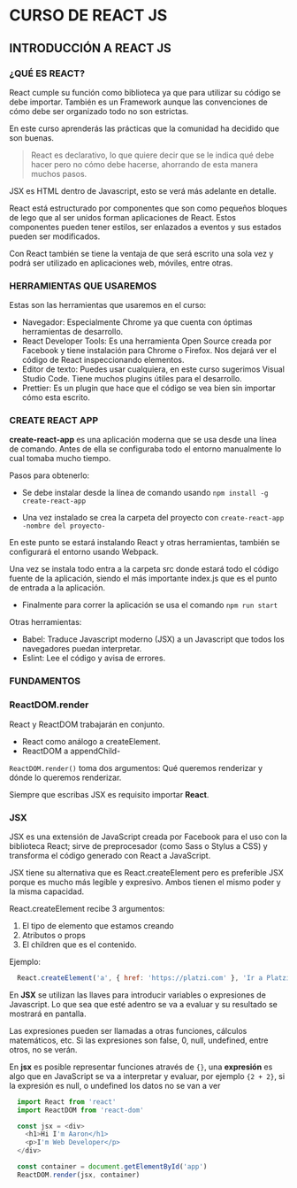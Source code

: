 # CURSO DE REACT JS

## INTRODUCCIÓN A REACT JS

### ¿QUÉ ES REACT?

React cumple su función como biblioteca ya que para utilizar su código se debe importar. También es un Framework aunque las convenciones de cómo debe ser organizado todo no son estrictas.

En este curso aprenderás las prácticas que la comunidad ha decidido que son buenas.

> React es declarativo, lo que quiere decir que se le indica qué debe hacer pero no cómo debe hacerse, ahorrando de esta manera muchos pasos.

JSX es HTML dentro de Javascript, esto se verá más adelante en detalle.

React está estructurado por componentes que son como pequeños bloques de lego que al ser unidos forman aplicaciones de React. Estos componentes pueden tener estilos, ser enlazados a eventos y sus estados pueden ser modificados.

Con React también se tiene la ventaja de que será escrito una sola vez y podrá ser utilizado en aplicaciones web, móviles, entre otras.

### HERRAMIENTAS QUE USAREMOS

Estas son las herramientas que usaremos en el curso:

- Navegador: Especialmente Chrome ya que cuenta con óptimas herramientas de desarrollo.
- React Developer Tools: Es una herramienta Open Source creada por Facebook y tiene instalación para Chrome o Firefox. Nos dejará ver el código de React inspeccionando elementos.
- Editor de texto: Puedes usar cualquiera, en este curso sugerimos Visual Studio Code. Tiene muchos plugins útiles para el desarrollo.
- Prettier: Es un plugin que hace que el código se vea bien sin importar cómo esta escrito.

### CREATE REACT APP

**create-react-app** es una aplicación moderna que se usa desde una línea de comando. Antes de ella se configuraba todo el entorno manualmente lo cual tomaba mucho tiempo.

Pasos para obtenerlo:

- Se debe instalar desde la línea de comando usando `npm install -g create-react-app`

- Una vez instalado se crea la carpeta del proyecto con `create-react-app -nombre del proyecto-`

En este punto se estará instalando React y otras herramientas, también se configurará el entorno usando Webpack.

Una vez se instala todo entra a la carpeta src donde estará todo el código fuente de la aplicación, siendo el más importante index.js que es el punto de entrada a la aplicación.

- Finalmente para correr la aplicación se usa el comando `npm run start`

Otras herramientas:

- Babel: Traduce Javascript moderno (JSX) a un Javascript que todos los navegadores puedan interpretar.
- Eslint: Lee el código y avisa de errores.

### FUNDAMENTOS

### ReactDOM.render

React y ReactDOM trabajarán en conjunto.

- React como análogo a createElement.
- ReactDOM a appendChild-

`ReactDOM.render()` toma dos argumentos: Qué queremos renderizar y dónde lo queremos renderizar.

Siempre que escribas JSX es requisito importar **React**.

### JSX

JSX es una extensión de JavaScript creada por Facebook para el uso con la biblioteca React; sirve de preprocesador (como Sass o Stylus a CSS) y transforma el código generado con React a JavaScript.

JSX tiene su alternativa que es React.createElement pero es preferible JSX porque es mucho más legible y expresivo. Ambos tienen el mismo poder y la misma capacidad.

React.createElement recibe 3 argumentos:

1. El tipo de elemento que estamos creando
2. Atributos o props
3. El children que es el contenido.

Ejemplo:

```javascript
  React.createElement('a', { href: 'https://platzi.com' }, 'Ir a Platzi')
```

En **JSX** se utilizan las llaves para introducir variables o expresiones de Javascript. Lo que sea que esté adentro se va a evaluar y su resultado se mostrará en pantalla.

Las expresiones pueden ser llamadas a otras funciones, cálculos matemáticos, etc. Si las expresiones son false, 0, null, undefined, entre otros, no se verán.

En **jsx** es posible representar funciones através de `{}`, una **expresión** es algo que en JavaScript se va a interpretar y evaluar, por ejemplo `{2 + 2}`, si la expresión es null, o undefined los datos no se van a ver

```javascript
  import React from 'react'
  import ReactDOM from 'react-dom'

  const jsx = <div>
    <h1>Hi I'm Aaron</h1>
    <p>I'm Web Developer</p>
  </div>

  const container = document.getElementById('app')
  ReactDOM.render(jsx, container)
```
